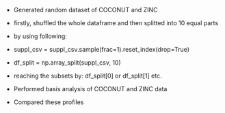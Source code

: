 - Generated random dataset of COCONUT and ZINC

- firstly, shuffled the whole dataframe and then splitted into 10 equal parts
- by using following:
- suppl_csv = suppl_csv.sample(frac=1).reset_index(drop=True)
- df_split = np.array_split(suppl_csv, 10)
- reaching the subsets by: df_split[0] or df_split[1] etc.


- Performed basis analysis of COCONUT and ZINC data 

- Compared these profiles

